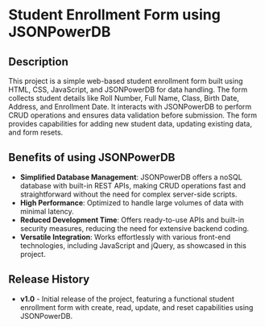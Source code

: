 # Student Enrollment Form using JSONPowerDB

## Description
This project is a simple web-based student enrollment form built using HTML, CSS, JavaScript, and JSONPowerDB for data handling. The form collects student details like Roll Number, Full Name, Class, Birth Date, Address, and Enrollment Date. It interacts with JSONPowerDB to perform CRUD operations and ensures data validation before submission. The form provides capabilities for adding new student data, updating existing data, and form resets.

## Benefits of using JSONPowerDB
- **Simplified Database Management**: JSONPowerDB offers a noSQL database with built-in REST APIs, making CRUD operations fast and straightforward without the need for complex server-side scripts.
- **High Performance**: Optimized to handle large volumes of data with minimal latency.
- **Reduced Development Time**: Offers ready-to-use APIs and built-in security measures, reducing the need for extensive backend coding.
- **Versatile Integration**: Works effortlessly with various front-end technologies, including JavaScript and jQuery, as showcased in this project.

## Release History
- **v1.0** - Initial release of the project, featuring a functional student enrollment form with create, read, update, and reset capabilities using JSONPowerDB.
